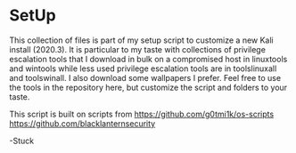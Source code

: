 # SetUp

This collection of files is part of my setup script to customize a new Kali install (2020.3).  It is particular to my taste with collections of privilege escalation tools that I download in bulk on a compromised host in linuxtools and wintools while less used privilege escalation tools are in toolslinuxall and toolswinall.  I also download some wallpapers I prefer.  Feel free to use the tools in the repository here, but customize the script and folders to your taste.  

This script is built on scripts from   https://github.com/g0tmi1k/os-scripts  https://github.com/blacklanternsecurity

-Stuck
